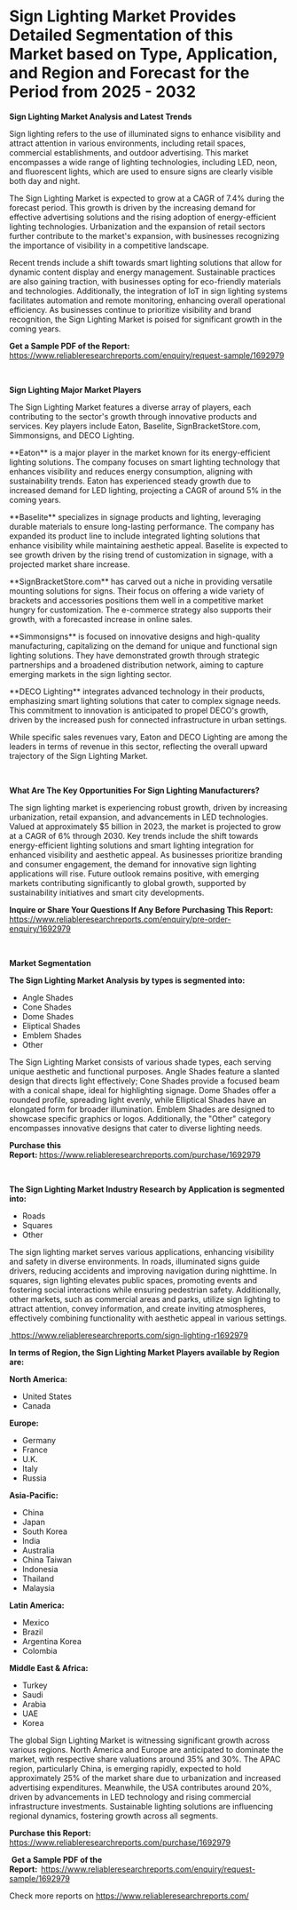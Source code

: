 <p><h1>Sign Lighting Market Provides Detailed Segmentation of this Market based on Type, Application, and Region and Forecast for the Period from 2025 - 2032</h1></p><p><strong>Sign Lighting Market Analysis and Latest Trends</strong></p>
<p><p>Sign lighting refers to the use of illuminated signs to enhance visibility and attract attention in various environments, including retail spaces, commercial establishments, and outdoor advertising. This market encompasses a wide range of lighting technologies, including LED, neon, and fluorescent lights, which are used to ensure signs are clearly visible both day and night.</p><p>The Sign Lighting Market is expected to grow at a CAGR of 7.4% during the forecast period. This growth is driven by the increasing demand for effective advertising solutions and the rising adoption of energy-efficient lighting technologies. Urbanization and the expansion of retail sectors further contribute to the market's expansion, with businesses recognizing the importance of visibility in a competitive landscape.</p><p>Recent trends include a shift towards smart lighting solutions that allow for dynamic content display and energy management. Sustainable practices are also gaining traction, with businesses opting for eco-friendly materials and technologies. Additionally, the integration of IoT in sign lighting systems facilitates automation and remote monitoring, enhancing overall operational efficiency. As businesses continue to prioritize visibility and brand recognition, the Sign Lighting Market is poised for significant growth in the coming years.</p></p>
<p><strong>Get a Sample PDF of the Report:&nbsp;</strong> <a href="https://www.reliableresearchreports.com/enquiry/request-sample/1692979?utm_campaign=2205&utm_medium=2&utm_source=Github&utm_content=ia&utm_term=07022025&utm_id=sign-lighting">https://www.reliableresearchreports.com/enquiry/request-sample/1692979</a></p>
<p>&nbsp;</p>
<p><strong>Sign Lighting Major Market Players</strong></p>
<p><p>The Sign Lighting Market features a diverse array of players, each contributing to the sector's growth through innovative products and services. Key players include Eaton, Baselite, SignBracketStore.com, Simmonsigns, and DECO Lighting.</p><p>**Eaton** is a major player in the market known for its energy-efficient lighting solutions. The company focuses on smart lighting technology that enhances visibility and reduces energy consumption, aligning with sustainability trends. Eaton has experienced steady growth due to increased demand for LED lighting, projecting a CAGR of around 5% in the coming years.</p><p>**Baselite** specializes in signage products and lighting, leveraging durable materials to ensure long-lasting performance. The company has expanded its product line to include integrated lighting solutions that enhance visibility while maintaining aesthetic appeal. Baselite is expected to see growth driven by the rising trend of customization in signage, with a projected market share increase.</p><p>**SignBracketStore.com** has carved out a niche in providing versatile mounting solutions for signs. Their focus on offering a wide variety of brackets and accessories positions them well in a competitive market hungry for customization. The e-commerce strategy also supports their growth, with a forecasted increase in online sales.</p><p>**Simmonsigns** is focused on innovative designs and high-quality manufacturing, capitalizing on the demand for unique and functional sign lighting solutions. They have demonstrated growth through strategic partnerships and a broadened distribution network, aiming to capture emerging markets in the sign lighting sector.</p><p>**DECO Lighting** integrates advanced technology in their products, emphasizing smart lighting solutions that cater to complex signage needs. This commitment to innovation is anticipated to propel DECO's growth, driven by the increased push for connected infrastructure in urban settings.</p><p>While specific sales revenues vary, Eaton and DECO Lighting are among the leaders in terms of revenue in this sector, reflecting the overall upward trajectory of the Sign Lighting Market.</p></p>
<p>&nbsp;</p>
<p><strong>What Are The Key Opportunities For Sign Lighting Manufacturers?</strong></p>
<p><p>The sign lighting market is experiencing robust growth, driven by increasing urbanization, retail expansion, and advancements in LED technologies. Valued at approximately $5 billion in 2023, the market is projected to grow at a CAGR of 6% through 2030. Key trends include the shift towards energy-efficient lighting solutions and smart lighting integration for enhanced visibility and aesthetic appeal. As businesses prioritize branding and consumer engagement, the demand for innovative sign lighting applications will rise. Future outlook remains positive, with emerging markets contributing significantly to global growth, supported by sustainability initiatives and smart city developments.</p></p>
<p><strong>Inquire or Share Your Questions If Any Before Purchasing This Report:</strong> <a href="https://www.reliableresearchreports.com/enquiry/pre-order-enquiry/1692979?utm_campaign=2205&utm_medium=2&utm_source=Github&utm_content=ia&utm_term=07022025&utm_id=sign-lighting">https://www.reliableresearchreports.com/enquiry/pre-order-enquiry/1692979</a></p>
<p>&nbsp;</p>
<p><strong>Market Segmentation</strong></p>
<p><strong>The Sign Lighting Market Analysis by types is segmented into:</strong></p>
<p><ul><li>Angle Shades</li><li>Cone Shades</li><li>Dome Shades</li><li>Eliptical Shades</li><li>Emblem Shades</li><li>Other</li></ul></p>
<p><p>The Sign Lighting Market consists of various shade types, each serving unique aesthetic and functional purposes. Angle Shades feature a slanted design that directs light effectively; Cone Shades provide a focused beam with a conical shape, ideal for highlighting signage. Dome Shades offer a rounded profile, spreading light evenly, while Elliptical Shades have an elongated form for broader illumination. Emblem Shades are designed to showcase specific graphics or logos. Additionally, the "Other" category encompasses innovative designs that cater to diverse lighting needs.</p></p>
<p><strong>Purchase this Report:&nbsp;</strong><a href="https://www.reliableresearchreports.com/purchase/1692979?utm_campaign=2205&utm_medium=2&utm_source=Github&utm_content=ia&utm_term=07022025&utm_id=sign-lighting">https://www.reliableresearchreports.com/purchase/1692979</a></p>
<p>&nbsp;</p>
<p><strong>The Sign Lighting Market Industry Research by Application is segmented into:</strong></p>
<p><ul><li>Roads</li><li>Squares</li><li>Other</li></ul></p>
<p><p>The sign lighting market serves various applications, enhancing visibility and safety in diverse environments. In roads, illuminated signs guide drivers, reducing accidents and improving navigation during nighttime. In squares, sign lighting elevates public spaces, promoting events and fostering social interactions while ensuring pedestrian safety. Additionally, other markets, such as commercial areas and parks, utilize sign lighting to attract attention, convey information, and create inviting atmospheres, effectively combining functionality with aesthetic appeal in various settings.</p></p>
<p><a href="https://www.reliableresearchreports.com/sign-lighting-r1692979?utm_campaign=2205&utm_medium=2&utm_source=Github&utm_content=ia&utm_term=07022025&utm_id=sign-lighting">&nbsp;https://www.reliableresearchreports.com/sign-lighting-r1692979</a></p>
<p><strong>In terms of Region, the Sign Lighting Market Players available by Region are:</strong></p>
<p>
    <p> <strong> North America: </strong>
        <ul>
            <li>United States</li>
            <li>Canada</li>
        </ul>
        </p> 
    <p> <strong> Europe: </strong>
        <ul>
            <li>Germany</li>
            <li>France</li>
            <li>U.K.</li>
            <li>Italy</li>
            <li>Russia</li>
        </ul>
        </p> 
    <p> <strong> Asia-Pacific: </strong>
        <ul>
            <li>China</li>
            <li>Japan</li>
            <li>South Korea</li>
            <li>India</li>
            <li>Australia</li>
            <li>China Taiwan</li>
            <li>Indonesia</li>
            <li>Thailand</li>
            <li>Malaysia</li>
        </ul>
        </p> 
    <p> <strong> Latin America: </strong>
        <ul>
            <li>Mexico</li>
            <li>Brazil</li>
            <li>Argentina Korea</li>
            <li>Colombia</li>
        </ul>
        </p> 
    <p> <strong> Middle East & Africa: </strong>
        <ul>
            <li>Turkey</li>
            <li>Saudi</li>
            <li>Arabia</li>
            <li>UAE</li>
            <li>Korea</li>
        </ul>
    </p>
    </p>
<p><p>The global Sign Lighting Market is witnessing significant growth across various regions. North America and Europe are anticipated to dominate the market, with respective share valuations around 35% and 30%. The APAC region, particularly China, is emerging rapidly, expected to hold approximately 25% of the market share due to urbanization and increased advertising expenditures. Meanwhile, the USA contributes around 20%, driven by advancements in LED technology and rising commercial infrastructure investments. Sustainable lighting solutions are influencing regional dynamics, fostering growth across all segments.</p></p>
<p><strong>Purchase this Report: </strong><a href="https://www.reliableresearchreports.com/purchase/1692979?utm_campaign=2205&utm_medium=2&utm_source=Github&utm_content=ia&utm_term=07022025&utm_id=sign-lighting">https://www.reliableresearchreports.com/purchase/1692979</a></p>
<p>&nbsp;<strong>Get a Sample PDF of the Report:&nbsp;&nbsp;</strong><a href="https://www.reliableresearchreports.com/enquiry/request-sample/1692979?utm_campaign=2205&utm_medium=2&utm_source=Github&utm_content=ia&utm_term=07022025&utm_id=sign-lighting">https://www.reliableresearchreports.com/enquiry/request-sample/1692979</a></p>
<p><strong></strong></p>
<p>Check more reports on <a href="https://www.reliableresearchreports.com/?utm_campaign=2205&utm_medium=2&utm_source=Github&utm_content=ia&utm_term=07022025&utm_id=sign-lighting">https://www.reliableresearchreports.com/</a></p>